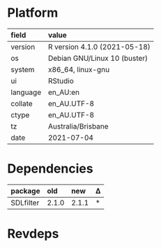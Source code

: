 # Platform

|field    |value                        |
|:--------|:----------------------------|
|version  |R version 4.1.0 (2021-05-18) |
|os       |Debian GNU/Linux 10 (buster) |
|system   |x86_64, linux-gnu            |
|ui       |RStudio                      |
|language |en_AU:en                     |
|collate  |en_AU.UTF-8                  |
|ctype    |en_AU.UTF-8                  |
|tz       |Australia/Brisbane           |
|date     |2021-07-04                   |

# Dependencies

|package   |old   |new   |Δ  |
|:---------|:-----|:-----|:--|
|SDLfilter |2.1.0 |2.1.1 |*  |

# Revdeps

